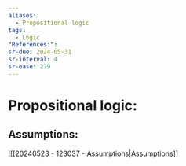 ```yaml
---
aliases:
  - Propositional logic
tags:
  - Logic
"References:": 
sr-due: 2024-05-31
sr-interval: 4
sr-ease: 279
---
```

# Propositional logic: 

## Assumptions: 
![[20240523 - 123037 - Assumptions|Assumptions]]